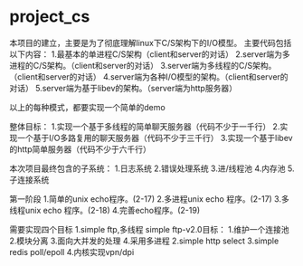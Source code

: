 # project_cs
本项目的建立，主要是为了彻底理解linux下C/S架构下的I/O模型。
主要代码包括以下内容：
1.最基本的单进程C/S架构（client和server的对话）
2.server端为多进程的C/S架构。（client和server的对话）
3.server端为多线程的C/S架构。（client和server的对话）
4.server端为各种I/O模型的架构。（client和server的对话）
5.server端为基于libev的架构。（server端为http服务器）

以上的每种模式，都要实现一个简单的demo

整体目标：
1.实现一个基于多线程的简单聊天服务器（代码不少于一千行）
2.实现一个基于I/O多路复用的聊天服务器（代码不少于三千行）
3.实现一个基于libev的http简单服务器（代码不少于六千行）

本次项目最终包含的子系统：
1.日志系统
2.错误处理系统
3.进/线程池
4.内存池
5.子连接系统

第一阶段
1.简单的unix echo程序。(2-17)
2.多进程unix echo 程序。(2-17)
3.多线程unix echo 程序。(2-18)
4.完善echo程序。(2-19)

需要实现四个目标
1.simple ftp,多线程 
  simple ftp-v2.0目标：
  					1.维护一个连接池
  					2.模块分离
  					3.面向大并发的处理
  					4.采用多进程
2.simple http select
3.simple redis poll/epoll
4.内核实现vpn/dpi

